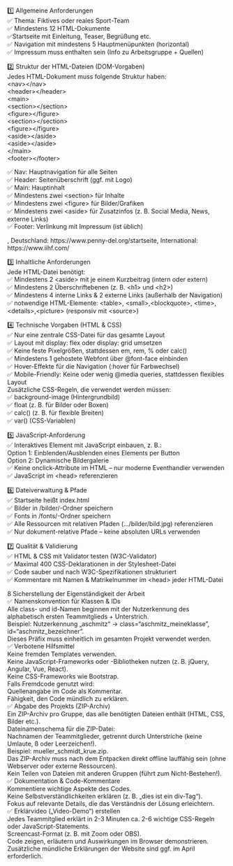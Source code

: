 <p class="has-line-data" data-line-start="1" data-line-end="7">1️⃣ Allgemeine Anforderungen<br>
✅ Thema: Fiktives oder reales Sport-Team<br>
✅ Mindestens 12 HTML-Dokumente<br>
✅Startseite mit Einleitung, Teaser, Begrüßung etc.<br>
✅ Navigation mit mindestens 5 Hauptmenüpunkten (horizontal)<br>
✅ Impressum muss enthalten sein (Info zu Arbeitsgruppe + Quellen)</p>
<p class="has-line-data" data-line-start="8" data-line-end="21">2️⃣ Struktur der HTML-Dateien (DOM-Vorgaben)<br>
Jedes HTML-Dokument muss folgende Struktur haben:<br>
&lt;nav&gt;&lt;/nav&gt;<br>
&lt;header&gt;&lt;/header&gt;<br>
&lt;main&gt;<br>
&lt;section&gt;&lt;/section&gt;<br>
&lt;figure&gt;&lt;/figure&gt;<br>
&lt;section&gt;&lt;/section&gt;<br>
&lt;figure&gt;&lt;/figure&gt;<br>
&lt;aside&gt;&lt;/aside&gt;<br>
&lt;aside&gt;&lt;/aside&gt;<br>
&lt;/main&gt;<br>
&lt;footer&gt;&lt;/footer&gt;</p>
<p class="has-line-data" data-line-start="22" data-line-end="29">✅ Nav: Hauptnavigation für alle Seiten<br>
✅ Header: Seitenüberschrift (ggf. mit Logo)<br>
✅ Main: Hauptinhalt<br>
✅ Mindestens zwei &lt;section&gt; für Inhalte<br>
✅ Mindestens zwei &lt;figure&gt; für Bilder/Grafiken<br>
✅ Mindestens zwei &lt;aside&gt; für Zusatzinfos (z. B. Social Media, News, externe Links)<br>
✅ Footer: Verlinkung mit Impressum (ist üblich)</p>, Deutschland: https://www.penny-del.org/startseite, International: https://www.iihf.com/
<p class="has-line-data" data-line-start="30" data-line-end="36">3️⃣ Inhaltliche Anforderungen<br>
Jede HTML-Datei benötigt:<br>
✅ Mindestens 2 &lt;aside&gt; mit je einem Kurzbeitrag (intern oder extern)<br>
✅ Mindestens 2 Überschriftebenen (z. B. &lt;h1&gt; und &lt;h2&gt;)<br>
✅ Mindestens 4 interne Links &amp; 2 externe Links (außerhalb der Navigation)<br>
✅ notwendige HTML-Elemente: &lt;table&gt;, &lt;small&gt;,&lt;blockquote&gt;, &lt;time&gt;, &lt;details&gt;,&lt;picture&gt; (responsiv mit &lt;source&gt;)</p>
<p class="has-line-data" data-line-start="37" data-line-end="49">4️⃣ Technische Vorgaben (HTML &amp; CSS)<br>
✅ Nur eine zentrale CSS-Datei für das gesamte Layout<br>
✅ Layout mit display: flex oder display: grid umsetzen<br>
✅ Keine feste Pixelgrößen, stattdessen em, rem, % oder calc()<br>
✅ Mindestens 1 gehostete Webfont über @font-face einbinden<br>
✅ Hover-Effekte für die Navigation (:hover für Farbwechsel)<br>
✅ Mobile-Friendly: Keine oder wenig @media queries, stattdessen flexibles Layout<br>
Zusätzliche CSS-Regeln, die verwendet werden müssen:<br>
✅ background-image (Hintergrundbild)<br>
✅ float (z. B. für Bilder oder Boxen)<br>
✅ calc() (z. B. für flexible Breiten)<br>
✅ var() (CSS-Variablen)</p>
<p class="has-line-data" data-line-start="50" data-line-end="56">5️⃣ JavaScript-Anforderung<br>
✅ Interaktives Element mit JavaScript einbauen, z. B.:<br>
Option 1: Einblenden/Ausblenden eines Elements per Button<br>
Option 2: Dynamische Bildergalerie<br>
✅ Keine onclick-Attribute im HTML – nur moderne Eventhandler verwenden<br>
✅ JavaScript im &lt;head&gt; referenzieren</p>
<p class="has-line-data" data-line-start="57" data-line-end="63">6️⃣ Dateiverwaltung &amp; Pfade<br>
✅ Startseite heißt index.html<br>
✅ Bilder in /bilder/-Ordner speichern<br>
✅ Fonts in /fonts/-Ordner speichern<br>
✅ Alle Ressourcen mit relativen Pfaden (…/bilder/bild.jpg) referenzieren<br>
✅ Nur dokument-relative Pfade – keine absoluten URLs verwenden</p>
<p class="has-line-data" data-line-start="64" data-line-end="69">7️⃣ Qualität &amp; Validierung<br>
✅ HTML &amp; CSS mit Validator testen (W3C-Validator)<br>
✅ Maximal 400 CSS-Deklarationen in der Stylesheet-Datei<br>
✅ Code sauber und nach W3C-Spezifikationen strukturiert<br>
✅ Kommentare mit Namen &amp; Matrikelnummer im &lt;head&gt; jeder HTML-Datei</p>
<p class="has-line-data" data-line-start="71" data-line-end="99">8 Sicherstellung der Eigenständigkeit der Arbeit<br>
✅ Namenskonvention für Klassen &amp; IDs<br>
Alle class- und id-Namen beginnen mit der Nutzerkennung des alphabetisch ersten Teammitglieds + Unterstrich.<br>
Beispiel: Nutzerkennung „aschmitz“ → class=“aschmitz_meineklasse”, id=“aschmitz_bezeichner”.<br>
Dieses Präfix muss einheitlich im gesamten Projekt verwendet werden.<br>
✅ Verbotene Hilfsmittel<br>
Keine fremden Templates verwenden.<br>
Keine JavaScript-Frameworks oder -Bibliotheken nutzen (z. B. jQuery, Angular, Vue, React).<br>
Keine CSS-Frameworks wie Bootstrap.<br>
Falls Fremdcode genutzt wird:<br>
Quellenangabe im Code als Kommentar.<br>
Fähigkeit, den Code mündlich zu erklären.<br>
✅ Abgabe des Projekts (ZIP-Archiv)<br>
Ein ZIP-Archiv pro Gruppe, das alle benötigten Dateien enthält (HTML, CSS, Bilder etc.).<br>
Dateinamenschema für die ZIP-Datei:<br>
Nachnamen der Teammitglieder, getrennt durch Unterstriche (keine Umlaute, ß oder Leerzeichen!).<br>
Beispiel: mueller_schmidt_krue.zip.<br>
Das ZIP-Archiv muss nach dem Entpacken direkt offline lauffähig sein (ohne Webserver oder externe Ressourcen).<br>
Kein Teilen von Dateien mit anderen Gruppen (führt zum Nicht-Bestehen!).<br>
✅ Dokumentation &amp; Code-Kommentare<br>
Kommentiere wichtige Aspekte des Codes.<br>
Keine Selbstverständlichkeiten erklären (z. B. „dies ist ein div-Tag“).<br>
Fokus auf relevante Details, die das Verständnis der Lösung erleichtern.<br>
✅ Erklärvideo („Video-Demo“) erstellen<br>
Jedes Teammitglied erklärt in 2-3 Minuten ca. 2-6 wichtige CSS-Regeln oder JavaScript-Statements.<br>
Screencast-Format (z. B. mit Zoom oder OBS).<br>
Code zeigen, erläutern und Auswirkungen im Browser demonstrieren.<br>
Zusätzliche mündliche Erklärungen der Website sind ggf. im April erforderlich.</p>



